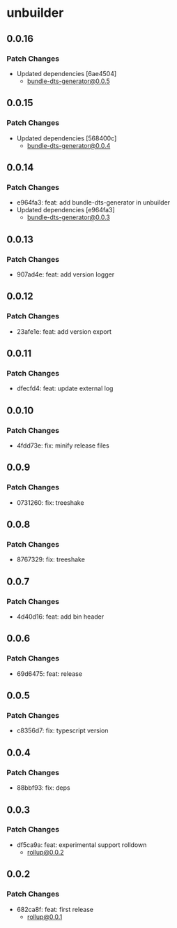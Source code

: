 # unbuilder

## 0.0.16

### Patch Changes

- Updated dependencies [6ae4504]
  - bundle-dts-generator@0.0.5

## 0.0.15

### Patch Changes

- Updated dependencies [568400c]
  - bundle-dts-generator@0.0.4

## 0.0.14

### Patch Changes

- e964fa3: feat: add bundle-dts-generator in unbuilder
- Updated dependencies [e964fa3]
  - bundle-dts-generator@0.0.3

## 0.0.13

### Patch Changes

- 907ad4e: feat: add version logger

## 0.0.12

### Patch Changes

- 23afe1e: feat: add version export

## 0.0.11

### Patch Changes

- dfecfd4: feat: update external log

## 0.0.10

### Patch Changes

- 4fdd73e: fix: minify release files

## 0.0.9

### Patch Changes

- 0731260: fix: treeshake

## 0.0.8

### Patch Changes

- 8767329: fix: treeshake

## 0.0.7

### Patch Changes

- 4d40d16: feat: add bin header

## 0.0.6

### Patch Changes

- 69d6475: feat: release

## 0.0.5

### Patch Changes

- c8356d7: fix: typescript version

## 0.0.4

### Patch Changes

- 88bbf93: fix: deps

## 0.0.3

### Patch Changes

- df5ca9a: feat: experimental support rolldown
  - rollup@0.0.2

## 0.0.2

### Patch Changes

- 682ca8f: feat: first release
  - rollup@0.0.1
